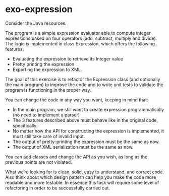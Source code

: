 # exo-expression

Consider the Java resources.

The program is a simple expression evaluator able to compute integer
expressions based on four operators (add, subtract, multiply and divide). The
logic is implemented in class Expression, which offers the following features:
* Evaluating the expression to retrieve its Integer value
* Pretty printing the expression
*	Exporting the expression to XML.

The goal of this exercise is to refactor the Expression class (and optionally the
main program) to improve the code and to write unit tests to validate the program is functioning in the proper way.

You can change the code in any way you want, keeping in mind that:
* In the main program, we still want to create expression programmatically (no need to implement a parser)
* The 3 features described above must behave like in the original code, specifically:
* No matter how the API for constructing the expression is implemented, it must still take care of invalid input.
* The output of pretty-printing the expression must be the same as now.
* The output of XML serialization must be the same as now.

You can add classes and change the API as you wish, as long as the previous points are not violated.

What we’re looking for is clean, solid, easy to understand, and correct code. Also
think about which design pattern can help you make the code more readable and more testable. In essence this task will require some level of refactoring in order to be successfully carried out.
